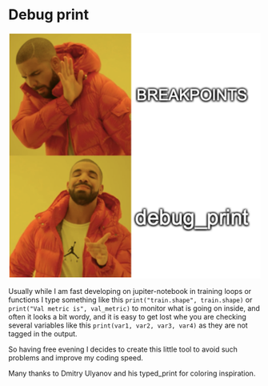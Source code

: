 # Debug print
<p align="center">
  <img src="https://raw.githubusercontent.com/alex-deineha/debug_print/master/images/Screenshot%202020-04-27%20at%2019.41.19.png">
</p>

Usually while I am fast developing on jupiter-notebook in 
training loops or functions I type something like this
`print("train.shape", train.shape)` or `print("Val metric is", val_metric)`
to monitor what is going on inside, and often it looks a bit wordy, and it is easy to get lost whe you 
are checking several variables like this `print(var1, var2, var3, var4)` as they are not tagged in the output.

So having free evening I decides to create this little tool to avoid such problems and improve my coding speed.

Many thanks to Dmitry Ulyanov and his typed_print for coloring inspiration.
 